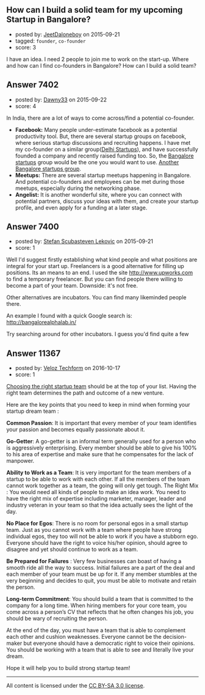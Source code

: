 ## How can I build a solid team for my upcoming Startup in Bangalore?

- posted by: [JeetDaloneboy](https://stackexchange.com/users/3831830/jeetdaloneboy) on 2015-09-21
- tagged: `founder`, `co-founder`
- score: 3

<p>I have an idea. I need 2 people to join me to work on the start-up.
Where and how can I find co-founders in Bangalore? How can I build a solid team?</p>



## Answer 7402

- posted by: [Dawny33](https://stackexchange.com/users/6444670/dawny33) on 2015-09-22
- score: 4

<p>In India, there are a lot of ways to come across/find a potential co-founder. </p>

<ul>
<li><strong>Facebook:</strong> Many people under-estimate facebook as a potential productivity tool. But, there are several startup groups on facebook, where serious startup discussions and recruiting happens. I have met my co-founder on a similar group(<a href="https://www.facebook.com/groups/delhistartups/" rel="nofollow">Delhi Startups</a>), and  have successfully founded a company and recently raised funding too. So, the <a href="https://www.facebook.com/groups/blrstartups/" rel="nofollow">Bangalore startups</a> group would be the one you would want to use. <a href="https://www.facebook.com/groups/blrstartups.connect/" rel="nofollow">Another Bangalore startups group</a>.</li>
<li><strong>Meetups:</strong> There are several startup meetups happening in Bangalore. And potential co-founders and employees can be met during those meetups, especially during the networking phase.</li>
<li><strong>Angelist:</strong> It is another wonderful site, where you can connect with potential partners, discuss your ideas with them, and create your startup profile, and even apply for a funding at a later stage.</li>
</ul>



## Answer 7400

- posted by: [Stefan Scubasteven Lekovic](https://stackexchange.com/users/6988198/stefan-scubasteven-lekovic) on 2015-09-21
- score: 1

<p>Well I'd suggest firstly establishing what kind people and what positions are integral for your start up. 
Freelancers is a good alternative for filling up positions. Its an means to an end.
I used the site <a href="http://www.upworks.com" rel="nofollow">http://www.upworks.com</a>
to find a temporary freelancer. But you can find people there willing to become a part of your team. 
Downside: it's not free. </p>

<p>Other alternatives are incubators. You can find many likeminded people there.</p>

<p>An example I found with a quick Google search is:
<a href="http://bangalorealphalab.in/" rel="nofollow">http://bangalorealphalab.in/</a></p>

<p>Try searching around for other incubators. I guess you'd find quite a few</p>



## Answer 11367

- posted by: [Veloz Techform](https://stackexchange.com/users/9435636/veloz-techform) on 2016-10-17
- score: 1

<p><a href="http://veloztechform.com/blog/7-ways-to-select-your-team-for-startup/" rel="nofollow">Choosing the right startup team</a> should be at the top of your list. Having the right team determines the path and outcome of a new venture.</p>

<p>Here are the key points that you need to keep in mind when forming your startup dream team :</p>

<p><strong>Common Passion</strong>: It is important that every member of your team identifies your passion and becomes equally passionate about it.</p>

<p><strong>Go-Getter</strong>: A go-getter is an informal term generally used for a person who is aggressively enterprising. Every member should be able to give his 100% to his area of expertise and make sure that he compensates for the lack of manpower.</p>

<p><strong>Ability to Work as a Team</strong>: It is very important for the team members of a startup to be able to work with each other. If all the members of the team cannot work together as a team, the going will only get tough.
The Right Mix : You would need all kinds of people to make an idea work. You need to have the right mix of expertise including marketer, manager, leader and industry veteran in your team so that the idea actually sees the light of the day.</p>

<p><strong>No Place for Egos</strong>: There is no room for personal egos in a small startup team. Just as you cannot work with a team where people have strong individual egos, they too will not be able to work if you have a stubborn ego. Everyone should have the right to voice his/her opinion, should agree to disagree and yet should continue to work as a team.</p>

<p><strong>Be Prepared for Failures</strong> : Very few businesses can boast of having a smooth ride all the way to success. Initial failures are a part of the deal and each member of your team must be up for it. If any member stumbles at the very beginning and decides to quit, you must be able to motivate and retain the person.</p>

<p><strong>Long-term Commitment</strong>: You should build a team that is committed to the company for a long time. When hiring members for your core team, you come across a person’s CV that reflects that he often changes his job, you should be wary of recruiting the person.</p>

<p>At the end of the day, you must have a team that is able to complement each other and cushion weaknesses. Everyone cannot be the decision-maker but everyone should have a democratic right to voice their opinions. You should be working with a team that is able to see and literally live your dream.</p>

<p>Hope it will help you to build strong startup team!</p>




---

All content is licensed under the [CC BY-SA 3.0 license](https://creativecommons.org/licenses/by-sa/3.0/).
